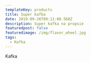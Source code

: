 ```yaml
---
templateKey: products
title: Super kafka
date: 2019-09-26T09:11:00.568Z
description: Super kafka na propsie
featuredpost: false
featuredimage: /img/flavor_wheel.jpg
tags:
  - Kafka
---
```

Kafka

